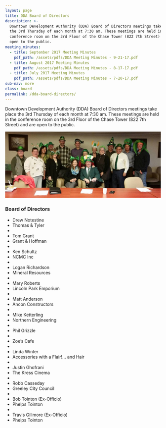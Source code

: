 ```yaml
---
layout: page
title: DDA Board of Directors
description: >-
  Downtown Development Authority (DDA) Board of Directors meetings take place
  the 3rd Thursday of each month at 7:30 am. These meetings are held in the
  conference room on the 3rd Floor of the Chase Tower (822 7th Street) and are
  open to the public.
meeting_minutes:
  - title: September 2017 Meeting Minutes
    pdf_path: /assets/pdfs/DDA Meeting Minutes - 9-21-17.pdf
  - title: August 2017 Meeting Minutes
    pdf_path: /assets/pdfs/DDA Meeting Minutes - 8-17-17.pdf
  - title: July 2017 Meeting Minutes
    pdf_path: /assets/pdfs/DDA Meeting Minutes - 7-20-17.pdf
sub-nav: more
class: board
permalink: /dda-board-directors/
---
```



Downtown Development Authority (DDA) Board of Directors meetings take place the 3rd Thursday of each month at 7:30 am. These meetings are held in the conference room on the 3rd Floor of the Chase Tower (822 7th Street) and are open to the public.

![DDA Board of Directors](/assets/versions/greeley-dda-board-2---x0-0-1421-606-1200-512x---.jpg)

### Board of Directors

* Drew Notestine
* Thomas & Tyler
* &nbsp;
* Tom Grant
* Grant & Hoffman
* &nbsp;
* Ken Schultz
* NCMC Inc
* &nbsp;
* Logan Richardson
* Mineral Resources
* &nbsp;
* Mary Roberts
* Lincoln Park Emporium
* &nbsp;
* Matt Anderson
* Ancon Constructors
* &nbsp;
* Mike Ketterling
* Northern Engineering
* &nbsp;
* Phil Grizzle
* &nbsp;
* Zoe’s Cafe
* &nbsp;
* Linda Winter
* Accessories with a Flair!… and Hair
* &nbsp;
* Justin Ghofrani
* The Kress Cinema
* &nbsp;
* Robb Casseday
* Greeley City Council
* &nbsp;
* Bob Tointon (Ex-Officio)
* Phelps Tointon
* &nbsp;
* Travis Gillmore (Ex-Officio)
* Phelps Tointon
